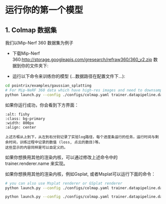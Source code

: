 # 运行你的第一个模型

## 1. Colmap 数据集
我们以Mip-Nerf 360 数据集为例子
- 下载Mip-Nerf 360:http://storage.googleapis.com/gresearch/refraw360/360_v2.zip 数据到你的文件夹下:

- 运行以下命令来训练你的模型 (...数据路径在配置文件下...):

```bash
cd pointrix/examples/gaussian_splatting
# For Mip-NeRF 360 data which have high-res images and need to downsample.
python launch.py --config ./configs/colmap.yaml trainer.datapipeline.dataset.data_path=your_data_path trainer.datapipeline.dataset.scale=0.25 trainer.output_path=your_log_path
```

如果你运行成功，你会看到下方界面：

```{image} ../../images/run.png
:alt: fishy
:class: bg-primary
:width: 800px
:align: center
```
```{note}
上述方框从上到下，从左到右分别记录了实验log路径，每个进度条运行的任务，运行时间与剩余时间，训练过程中记录的数值 (loss, 点云的数目)等。
这些显示的内容同样是可以自定义的。
```

如果你想换用其他的渲染内核，可以通过修改上述命令中的trainer.renderer.name 来实现。


如果你想换用其他的渲染内核，例如Gsplat, 或者Msplat可以运行下面的命令：

```bash
# you can also use Msplat renderer or GSplat renderer
python launch.py --config ./configs/colmap.yaml trainer.datapipeline.dataset.data_path=your_data_path trainer.datapipeline.dataset.scale=0.25 trainer.output_path=your_log_path trainer.model.renderer.name=MsplatRender

python launch.py --config ./configs/colmap.yaml trainer.datapipeline.dataset.data_path=your_data_path trainer.datapipeline.dataset.scale=0.25 trainer.output_path=your_log_path trainer.conrtroler.normalize_grad=True trainer.model.renderer.name=GsplatRender
```
